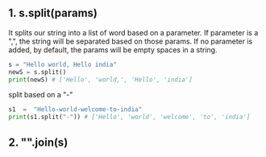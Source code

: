 ## 1. s.split(params)

It splits our string into a list of word based on a parameter.
If parameter is a ",", the string will be separated based on those params.
If no parameter is added, by default, the params will be empty spaces in a string.

```py
s = "Hello world, Hello india"
newS = s.split()
print(newS) # ['Hello', 'world,', 'Hello', 'india']
```

split based on a "-"

```py
s1  =  "Hello-world-welcome-to-india"
print(s1.split("-")) # ['Hello', 'world', 'welcome', 'to', 'india']
```

## 2. "".join(s)
